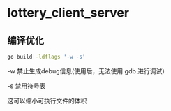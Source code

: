 # lottery_client_server
## 编译优化
~~~bash
go build -ldflags '-w -s'
~~~
-w 禁止生成debug信息(使用后，无法使用 gdb 进行调试）

-s 禁用符号表

这可以缩小可执行文件的体积
